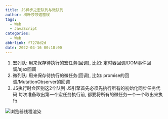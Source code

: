 ```yaml
---
title: JS异步之宏队列与微队列
author: 树叶莎莎遮窗棂
tags:
  - Web
  - JavaScript
categories:
  - Web
abbrlink: f7278d2d
date: 2022-04-16 00:18:00
---
```

1. 宏列队: 用来保存待执行的宏任务(回调), 比如: 定时器回调/DOM事件回调/ajax回调
2. 微列队: 用来保存待执行的微任务(回调), 比如: promise的回调/MutationObserver的回调
3. JS执行时会区别这2个队列
	JS引擎首先必须先执行所有的初始化同步任务代码
	每次准备取出第一个宏任务执行前, 都要将所有的微任务一个一个取出来执行
    
![浏览器线程渲染](https://img-blog.csdnimg.cn/34b9692a0aec43499eaf44c4adf3894d.png?x-oss-process=image/watermark,type_d3F5LXplbmhlaQ,shadow_50,text_Q1NETiBAc3lzc3pjbA==,size_20,color_FFFFFF,t_70,g_se,x_16)